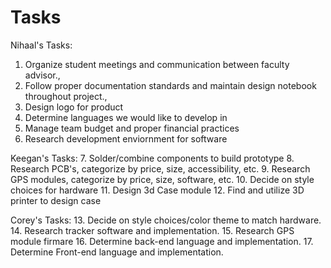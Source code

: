 # Tasks

Nihaal's Tasks:
1. Organize student meetings and communication between faculty advisor.,
2. Follow proper documentation standards and maintain design notebook throughout project.,
3. Design logo for product
4. Determine languages we would like to develop in
5. Manage team budget and proper financial practices
6. Research development enviornment for software

Keegan's Tasks:
7. Solder/combine components to build prototype
8. Research PCB's, categorize by price, size, accessibility, etc.
9. Research GPS modules, categorize by price, size, software, etc.
10. Decide on style choices for hardware
11. Design 3d Case module
12. Find and utilize 3D printer to design case

Corey's Tasks:
13. Decide on style choices/color theme to match hardware.
14. Research tracker software and implementation.
15. Research GPS module firmare
16. Determine back-end language and implementation.
17. Determine Front-end language and implementation.
